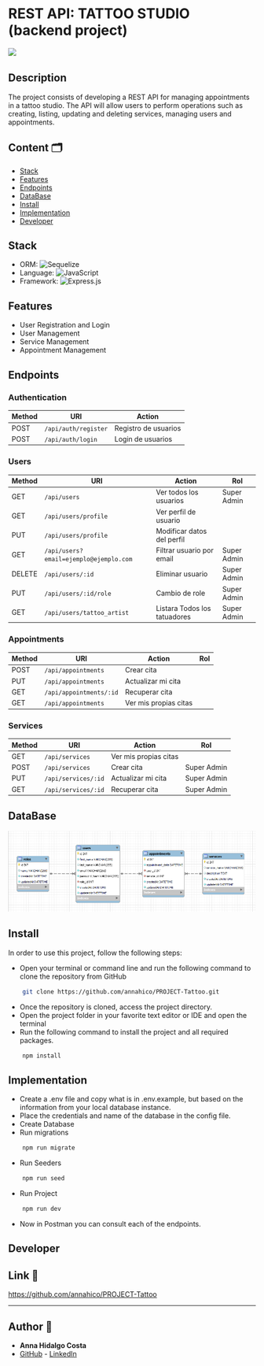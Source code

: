 # REST API: TATTOO STUDIO (backend project)
<img src="https://slm-assets.secondlife.com/assets/25494302/original/BareFlamboyantAngwantibo-size_restricted.gif?1579883171" width="1000" />

## Description

The project consists of developing a REST API for managing appointments in a tattoo studio. The API will allow users to perform operations such as creating, listing, updating and deleting services, managing users and appointments.

## Content 🗂️

- [Stack](#stack)
- [Features](#features)
- [Endpoints](#enpoints)
- [DataBase](#database)
- [Install](#install)
- [Implementation](#implementation)
- [Developer](#developer)

## <a id="stack">Stack</a>
- ORM: ![Sequelize](https://img.shields.io/badge/Sequelize-52B0E7?style=for-the-badge&logo=Sequelize&logoColor=white)
- Language: ![JavaScript](https://img.shields.io/badge/javascript-%23323330.svg?style=for-the-badge&logo=javascript&logoColor=%23F7DF1E)
- Framework: ![Express.js](https://img.shields.io/badge/express.js-%23404d59.svg?style=for-the-badge&logo=express&logoColor=%2361DAFB)

## <a id="features">Features</a>

- User Registration and Login
- User Management
- Service Management
- Appointment Management

## <a id="enpoints">Endpoints</a>

### Authentication

| Method | URI                           | Action                |
|--------|-------------------------------|------------------------|
| POST   | `/api/auth/register`          | Registro de usuarios   |
| POST   | `/api/auth/login`             | Login de usuarios      |

### Users

| Method | URI                                    | Action                       | Rol         |
|--------|----------------------------------------|------------------------------|-------------|
| GET    | `/api/users`                           | Ver todos los usuarios       | Super Admin |
| GET    | `/api/users/profile`                   | Ver perfil de usuario        |             |
| PUT    | `/api/users/profile`                   | Modificar datos del perfil   |             |
| GET    | `/api/users?email=ejemplo@ejemplo.com` | Filtrar usuario por email    | Super Admin |
| DELETE | `/api/users/:id`                       | Eliminar usuario             | Super Admin |
| PUT    | `/api/users/:id/role`                  | Cambio de role               | Super Admin |
| GET    | `/api/users/tattoo_artist`             | Listara Todos los tatuadores | Super Admin |


### Appointments

| Method | URI                     | Action                | Rol  |
|--------|-------------------------|-----------------------|------|
| POST   | `/api/appointments`     | Crear cita            |      |
| PUT    | `/api/appointments`     | Actualizar mi cita    |      |
| GET    | `/api/appointments/:id` | Recuperar cita        |      |
| GET    | `/api/appointments`     | Ver mis propias citas |      |


### Services

| Method | URI                 | Action               | Rol         |
|--------|---------------------|-----------------------|-------------|
| GET    | `/api/services`     | Ver mis propias citas |             |
| POST   | `/api/services`     | Crear cita            | Super Admin |
| PUT    | `/api/services/:id` | Actualizar mi cita    | Super Admin |
| GET    | `/api/services/:id` | Recuperar cita        | Super Admin |

## <a id="database">DataBase</a>
![Database](./img/Database.png)

## <a id="install">Install </a>

In order to use this project, follow the following steps:
- Open your terminal or command line and run the following command to clone the repository from GitHub
```sh
    git clone https://github.com/annahico/PROJECT-Tattoo.git
```
- Once the repository is cloned, access the project directory.
- Open the project folder in your favorite text editor or IDE and open the terminal
- Run the following command to install the project and all required packages.
```sh
    npm install
```

## <a id="implementation">Implementation </a>
- Create a .env file and copy what is in .env.example, but based on the information from your local database instance.
- Place the credentials and name of the database in the config file.
- Create Database
- Run migrations
```sh
    npm run migrate
```
- Run Seeders
```sh
    npm run seed
```
- Run Project
```sh
    npm run dev
```
- Now in Postman you can consult each of the endpoints.
## <a id="developer">Developer</a>

## Link :dart:

https://github.com/annahico/PROJECT-Tattoo


***
## Author :wave:

- **Anna Hidalgo Costa**
- [GitHub](https://github.com/annahico) - [LinkedIn](https://www.linkedin.com/in/annahico/)

